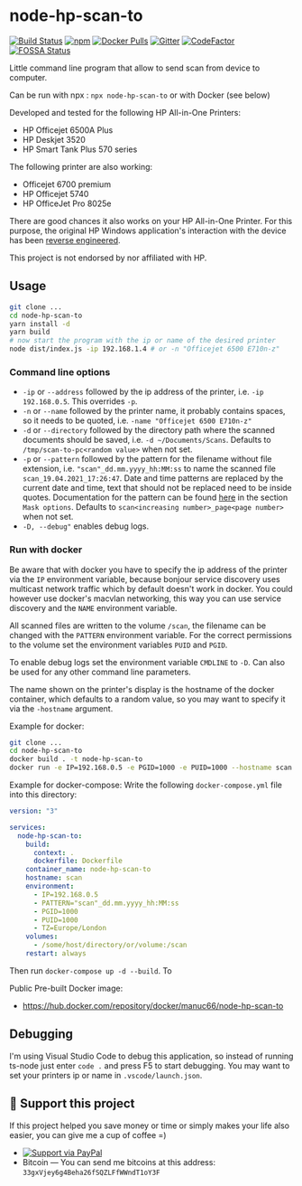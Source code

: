 # node-hp-scan-to

[![Build Status](https://app.travis-ci.com/manuc66/node-hp-scan-to.svg?branch=master)](https://app.travis-ci.com/manuc66/node-hp-scan-to)
[![npm](https://img.shields.io/npm/dt/node-hp-scan-to)](https://www.npmjs.com/package/node-hp-scan-to)
[![Docker Pulls](https://img.shields.io/docker/pulls/manuc66/node-hp-scan-to)](https://hub.docker.com/repository/docker/manuc66/node-hp-scan-to)
[![Gitter](https://badges.gitter.im/node-hp-scan-to/community.svg)](https://gitter.im/node-hp-scan-to/community?utm_source=badge&utm_medium=badge&utm_campaign=pr-badge)
[![CodeFactor](https://www.codefactor.io/repository/github/manuc66/node-hp-scan-to/badge)](https://www.codefactor.io/repository/github/manuc66/node-hp-scan-to)
[![FOSSA Status](https://app.fossa.com/api/projects/git%2Bgithub.com%2Fmanuc66%2Fnode-hp-scan-to.svg?type=shield)](https://app.fossa.com/projects/git%2Bgithub.com%2Fmanuc66%2Fnode-hp-scan-to?ref=badge_shield)

Little command line program that allow to send scan from device to computer.

Can be run with npx : `npx node-hp-scan-to` or with Docker (see below)

Developed and tested for the following HP All-in-One Printers:
- HP Officejet 6500A Plus
- HP Deskjet 3520
- HP Smart Tank Plus 570 series

The following printer are also working:
- Officejet 6700 premium
- HP Officejet 5740
- HP OfficeJet Pro 8025e

There are good chances it also works on your HP All-in-One Printer.
For this purpose, the original HP Windows application's interaction with the device has been [reverse engineered](protocol_doc/HP%20Officejet%206500%20E710n-z.md).

This project is not endorsed by nor affiliated with HP.

## Usage
```sh
git clone ...
cd node-hp-scan-to
yarn install -d
yarn build
# now start the program with the ip or name of the desired printer
node dist/index.js -ip 192.168.1.4 # or -n "Officejet 6500 E710n-z"
```

### Command line options
- `-ip` or `--address` followed by the ip address of the printer, i.e. `-ip 192.168.0.5`. This overrides `-p`.
- `-n` or `--name` followed by the printer name, it probably contains spaces, so it needs to be quoted, i.e. `-name "Officejet 6500 E710n-z"`
- `-d` or `--directory` followed by the directory path where the scanned documents should be saved, i.e. `-d ~/Documents/Scans`. Defaults to `/tmp/scan-to-pc<random value>` when not set.
- `-p` or `--pattern` followed by the pattern for the filename without file extension, i.e. `"scan"_dd.mm.yyyy_hh:MM:ss` to name the scanned file `scan_19.04.2021_17:26:47`. Date and time patterns are replaced by the current date and time, text that should not be replaced need to be inside quotes. Documentation for the pattern can be found [here](https://www.npmjs.com/package/dateformat) in the section `Mask options`. Defaults to `scan<increasing number>_page<page number>` when not set.
- `-D, --debug"` enables debug logs.

### Run with docker
Be aware that with docker you have to specify the ip address of the printer via the `IP` environment variable, because 
bonjour service discovery uses multicast network traffic which by default doesn't work in docker.
You could however use docker's macvlan networking, this way you can use service discovery and the `NAME` environment variable.

All scanned files are written to the volume `/scan`, the filename can be changed with the `PATTERN` environment variable.
For the correct permissions to the volume set the environment variables `PUID` and `PGID`.

To enable debug logs set the environment variable `CMDLINE` to `-D`. Can also be used for any other command line parameters.

The name shown on the printer's display is the hostname of the docker container, which defaults to a random value, so you may want to specify it via the `-hostname` argument.

Example for docker:
```sh
git clone ...
cd node-hp-scan-to
docker build . -t node-hp-scan-to
docker run -e IP=192.168.0.5 -e PGID=1000 -e PUID=1000 --hostname scan node-hp-scan-to
```

Example for docker-compose:
Write the following `docker-compose.yml` file into this directory:
```yml
version: "3"

services:
  node-hp-scan-to:
    build:
      context: .
      dockerfile: Dockerfile
    container_name: node-hp-scan-to
    hostname: scan
    environment:
      - IP=192.168.0.5
      - PATTERN="scan"_dd.mm.yyyy_hh:MM:ss
      - PGID=1000
      - PUID=1000
      - TZ=Europe/London
    volumes:
      - /some/host/directory/or/volume:/scan
    restart: always
```
Then run `docker-compose up -d --build`.
To 

Public Pre-built Docker image:
- https://hub.docker.com/repository/docker/manuc66/node-hp-scan-to

## Debugging
I'm using Visual Studio Code to debug this application, so instead of running ts-node just enter `code .` and press F5 to start debugging.
You may want to set your printers ip or name in `.vscode/launch.json`.


## 💖 Support this project
If this project helped you save money or time or simply makes your life also easier, you can give me a cup of coffee =)

- [![Support via PayPal](https://cdn.rawgit.com/twolfson/paypal-github-button/1.0.0/dist/button.svg)](https://www.paypal.me/manuc66)
- Bitcoin — You can send me bitcoins at this address: `33gxVjey6g4Beha26fSQZLFfWWndT1oY3F`